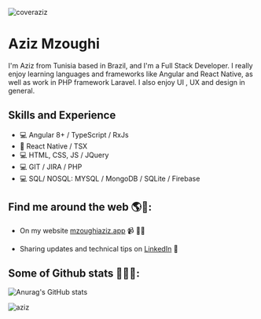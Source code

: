 ![coveraziz](https://user-images.githubusercontent.com/46766162/145229365-ed6d1a31-1307-4623-84be-4315c987e385.png)

# Aziz Mzoughi
I'm Aziz from Tunisia based in Brazil, and I'm a Full Stack Developer. I really enjoy learning languages and frameworks like Angular and React Native, as well as work in PHP framework Laravel. I also enjoy UI , UX and design in general. 

## Skills and Experience
* 💻 Angular 8+ / TypeScript / RxJs
* 📱 React Native / TSX
* 💻 HTML, CSS, JS / JQuery
* 💻 GIT / JIRA / PHP
* 💻 SQL/ NOSQL: MYSQL / MongoDB / SQLite / Firebase


## Find me around the web 🌎👨‍: 
- On my website <a href="https://azizmzoughi.vercel.app/" target="_blank">mzoughiaziz.app</a> 📹 ✍🏾
<!--- Writing about IT subjects and topics on <a href="https://medium.com/@mzoughiaziz" target="_blank"> Medium</a> 🏓-->
- Sharing updates and technical tips on <a href="https://www.linkedin.com/in/mzoughi-aziz/" target="_blank">LinkedIn</a> 💼

## Some of Github stats 🏓👨‍💻: 
![Anurag's GitHub stats](https://github-readme-stats.vercel.app/api?username=mzoughiaziz&count_private=true&hide=contribs,prs&theme=radical)

![aziz](https://github4life.herokuapp.com/ethomson.gif)
